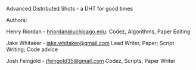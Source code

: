 Advanced Distributed Shots - a DHT for good times

Authors:

Henry Riordan - hriordan@uchicago.edu:
	Codez, Algorithms, Paper Editing
	
Jake Whitaker - jake.whitaker@gmail.com
	Lead Writer, Paper; Script Writing; Code advice

Josh Feingold - jfeingold35@gmail.com
	Codez, Scripts, Paper Writer 
	


